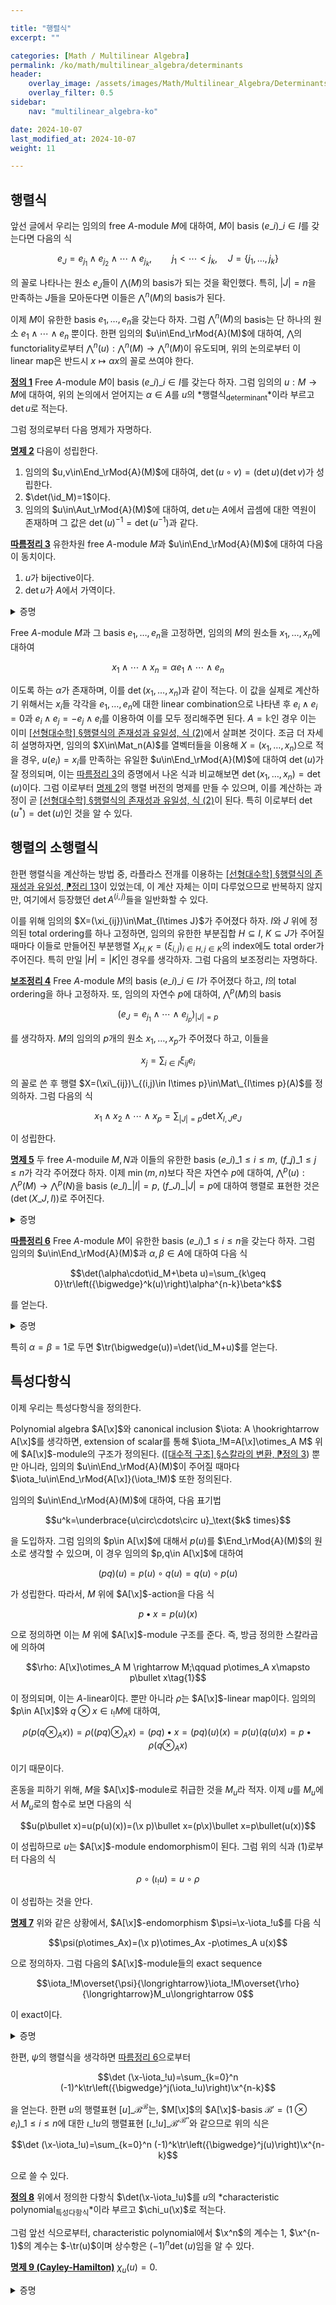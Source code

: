 ```yaml
---

title: "행렬식"
excerpt: ""

categories: [Math / Multilinear Algebra]
permalink: /ko/math/multilinear_algebra/determinants
header:
    overlay_image: /assets/images/Math/Multilinear_Algebra/Determinants.png
    overlay_filter: 0.5
sidebar: 
    nav: "multilinear_algebra-ko"

date: 2024-10-07
last_modified_at: 2024-10-07
weight: 11

---
```


## 행렬식

앞선 글에서 우리는 임의의 free $A$-module $M$에 대하여, $M$이 basis $(e\_i)\_{i\in I}$를 갖는다면 다음의 식

$$e_J=e_{j_1}\wedge e_{j_2}\wedge\cdots\wedge e_{j_k},\qquad j_1<\cdots < j_k, \quad J=\{j_1,\ldots, j_k\}$$

의 꼴로 나타나는 원소 $e_J$들이 $\bigwedge(M)$의 basis가 되는 것을 확인했다. 특히, $\lvert J\rvert=n$을 만족하는 $J$들을 모아둔다면 이들은 $\bigwedge^n(M)$의 basis가 된다. 

이제 $M$이 유한한 basis $e_1,\ldots, e_n$을 갖는다 하자. 그럼 $\bigwedge^n(M)$의 basis는 단 하나의 원소 $e_1\wedge\cdots\wedge e_n$ 뿐이다. 한편 임의의 $u\in\End_\rMod{A}(M)$에 대하여, $\bigwedge$의 functoriality로부터 $\bigwedge^n(u):\bigwedge^n(M)\rightarrow\bigwedge^n(M)$이 유도되며, 위의 논의로부터 이 linear map은 반드시 $x\mapsto \alpha x$의 꼴로 쓰여야 한다.

<div class="definition" markdown="1">

<ins id="def1">**정의 1**</ins> Free $A$-module $M$이 basis $(e\_i)\_{i\in I}$를 갖는다 하자. 그럼 임의의 $u:M \rightarrow M$에 대하여, 위의 논의에서 얻어지는 $\alpha\in A$를 $u$의 *행렬식<sub>determinant</sub>*이라 부르고 $\det u$로 적는다.

</div>

그럼 정의로부터 다음 명제가 자명하다.

<div class="proposition" markdown="1">

<ins id="prop2">**명제 2**</ins> 다음이 성립한다. 

1. 임의의 $u,v\in\End_\rMod{A}(M)$에 대하여, $\det(u\circ v)=(\det u)(\det v)$가 성립한다.
2. $\det(\id_M)=1$이다.
3. 임의의 $u\in\Aut_\rMod{A}(M)$에 대하여, $\det u$는 $A$에서 곱셈에 대한 역원이 존재하며 그 값은 $\det(u)^{-1}=\det(u^{-1})$과 같다.

</div>

<div class="proposition" markdown="1">

<ins id="cor3">**따름정리 3**</ins> 유한차원 free $A$-module $M$과 $u\in\End_\rMod{A}(M)$에 대하여 다음이 동치이다.

1. $u$가 bijective이다.
2. $\det u$가 $A$에서 가역이다.

</div>
<details class="proof" markdown="1">
<summary>증명</summary>

2번 조건을 가정하고 1번 조건을 보이면 충분하다. 이를 위해서는 $x_i=u(e_i)$로 정의하여

$$x_1\wedge \cdots\wedge x_n=\det(u) e_1\wedge\cdots\wedge e_n$$

를 얻은 후, 양 변에 $\det(u)^{-1}$을 곱한 후 그 식으로부터 얻어지는 기저변환을 생각하면 된다.

</details>

Free $A$-module $M$과 그 basis $e_1,\ldots, e_n$을 고정하면, 임의의 $M$의 원소들 $x_1,\ldots, x_n$에 대하여

$$x_1\wedge \cdots\wedge x_n=\alpha e_1\wedge\cdots\wedge e_n$$

이도록 하는 $\alpha$가 존재하며, 이를 $\det(x_1,\ldots, x_n)$과 같이 적는다. 이 값을 실제로 계산하기 위해서는 $x_i$들 각각을 $e_1,\ldots, e_n$에 대한 linear combination으로 나타낸 후 $e_i\wedge e_i=0$과 $e_i\wedge e_j=-e_j\wedge e_i$를 이용하여 이를 모두 정리해주면 된다. $A=\mathbb{k}$인 경우 이는 이미 [\[선형대수학\] §행렬식의 존재성과 유일성, 식 (2)](/ko/math/linear_algebra/existence_and_uniqueness_of_determinant#lem2)에서 살펴본 것이다. 조금 더 자세히 설명하자면, 임의의 $X\in\Mat_n(A)$를 열벡터들을 이용해 $X=(x_1,\ldots, x_n)$으로 적을 경우, $u(e_i)=x_i$를 만족하는 유일한 $u\in\End_\rMod{A}(M)$에 대하여 $\det(u)$가 잘 정의되며, 이는 [따름정리 3](#cor3)의 증명에서 나온 식과 비교해보면 $\det (x_1,\ldots, x_n)=\det(u)$이다. 그럼 이로부터 [명제 2](#prop2)의 행렬 버전의 명제를 만들 수 있으며, 이를 계산하는 과정이 곧 [\[선형대수학\] §행렬식의 존재성과 유일성, 식 (2)](/ko/math/linear_algebra/existence_and_uniqueness_of_determinant#lem2)이 된다. 특히 이로부터 $\det(u^\ast)=\det(u)$인 것을 알 수 있다.

## 행렬의 소행렬식

한편 행렬식을 계산하는 방법 중, 라플라스 전개를 이용하는 [\[선형대수학\] §행렬식의 존재성과 유일성, ⁋정리 13](/ko/math/linear_algebra/existence_and_uniqueness_of_determinant#thm13)이 있었는데, 이 계산 자체는 이미 다루었으므로 반복하지 않지만, 여기에서 등장했던 $\det A^{(i,j)}$들을 일반화할 수 있다.

이를 위해 임의의 $X=(\xi_{ij})\in\Mat_{I\times J}$가 주어졌다 하자. $I$와 $J$ 위에 정의된 total ordering를 하나 고정하면, 임의의 유한한 부분집합 $H\subseteq I$, $K\subseteq J$가 주어질 때마다 이들로 만들어진 부분행렬 $X_{H,K}=(\xi_{i,j})_{i\in H,j\in K}$의 index에도 total order가 주어진다. 특히 만일 $\lvert H\rvert=\lvert K\rvert$인 경우를 생각하자. 그럼 다음의 보조정리는 자명하다.

<div class="proposition" markdown="1">

<ins id="lem4">**보조정리 4**</ins> Free $A$-module $M$의 basis $(e\_i)\_{i\in I}$가 주어졌다 하고, $I$의 total ordering을 하나 고정하자. 또, 임의의 자연수 $p$에 대하여, $\bigwedge^p(M)$의 basis

$$(e_J=e_{j_1}\wedge\cdots\wedge e_{j_p})_{\lvert J\rvert=p}$$

를 생각하자. $M$의 임의의 $p$개의 원소 $x_1,\ldots, x_p$가 주어졌다 하고, 이들을

$$x_j=\sum_{i\in I} \xi_{ij}e_i$$

의 꼴로 쓴 후 행렬 $X=(\xi\_{ij})\_{(i,j)\in I\times p}\in\Mat\_{I\times p}(A)$를 정의하자. 그럼 다음의 식

$$x_1\wedge x_2\wedge\cdots\wedge x_p=\sum_{\lvert J\rvert=p}\det X_{I,J}e_J$$

이 성립한다. 

</div>

<div class="proposition" markdown="1">

<ins id="prop5">**명제 5**</ins> 두 free $A$-moduile $M,N$과 이들의 유한한 basis $(e\_i)\_{1\leq i\leq m}$, $(f\_j)\_{1\leq j\leq n}$가 각각 주어졌다 하자. 이제 $\min(m,n)$보다 작은 자연수 $p$에 대하여, $\bigwedge^p(u):\bigwedge^p(M) \rightarrow\bigwedge^p(N)$을 basis $(e\_I)\_{\lvert I\rvert=p}$, $(f\_J)\_{\lvert J\rvert=p}$에 대하여 행렬로 표현한 것은 $(\det(X\_{J,I}))$로 주어진다.

</div>
<details class="proof" markdown="1">
<summary>증명</summary>

주어진 상황에서 $I$의 원소들을 $i\_1<\cdots i\_p$로 크기 순으로 나열하자. 그럼 $\bigwedge^p(u)$의 정의에 의하여

$${\bigwedge}^p(u)=u(e_{i_1})\wedge\cdots\wedge u(e_{i_p})$$

이므로, 앞선 보조정리를 적용하면 된다.

</details>

<div class="proposition" markdown="1">

<ins id="cor6">**따름정리 6**</ins> Free $A$-module $M$이 유한한 basis $(e\_i)\_{1\leq i\leq n}$을 갖는다 하자. 그럼 임의의 $u\in\End_\rMod{A}(M)$과 $\alpha,\beta\in A$에 대하여 다음 식

$$\det(\alpha\cdot\id_M+\beta u)=\sum_{k\geq 0}\tr\left({\bigwedge}^k(u)\right)\alpha^{n-k}\beta^k$$

를 얻는다. 

</div>
<details class="proof" markdown="1">
<summary>증명</summary>

좌변은 다음의 wedge

$$(\alpha e_1+\beta u(e_1))\wedge\cdots\wedge(\alpha e_n+\beta u(e_n))$$

를 $e_1\wedge\cdots\wedge e_n$의 배수로 되돌려 놓으며 생긴다. 위의 식을 전부 전개하면, 이는 $0\leq p\leq n$을 만족하는 정수 $p$, $\lvert P\rvert=p$를 만족하는 $\\{1,\ldots, n\\}$의 부분집합 $P$, 그리고 다음의 식

$$x_i=\begin{cases}u(e_i)&\text{if $i\in P$}\\e_i&\text{otherwise}\end{cases}$$

으로 정의된 $x_i$들로 정의한 $\bigwedge^n(M)$의 원소 $x_P=x_1\wedge\cdots\wedge x_n$에 대하여 $\alpha^{n-p}\beta^p x_P$들을 다 더한 것과 같다. 

위의 꼴의 $x_P$를 단순화하기 위해, $\\{1,\ldots, n\\}\setminus P=Q$라 하고, $P,Q$의 원소들을 각각 크기별로 배열하여

$$P=\{i_1< i_2<\cdots< i_p\},\qquad Q=\{j_1< j_2<\cdots < j_{n-p}\}$$

라 하자. 그럼 $P$의 원소들과 $Q$의 원소들의 순서를 각각 바꾸어

$$x_P=\gamma_{P,Q}e_{j_1}\wedge\cdots\wedge e_{j_{n-p}}\wedge u(e_{i_1})\wedge\cdots u(e_{i_{n-p}})$$

로 쓸 수 있다. 여기서 $\gamma_{P,Q}$는 이들의 순서를 바꾸며 생기는 부호이며, 구체적으로는 다음 식

$$\gamma_{P,Q}=(-1)^{\lvert A\rvert},\qquad A=\{(p,q)\in P\times Q: p>q\}$$

으로 주어진다. 그럼 $X$의 정의와 [보조정리 4](#lem4)에 의해 

$$u(e_{i_1})\wedge\cdots\wedge u(e_{i_p})=\sum_{\lvert I\rvert=p}\det(X_{I,Q})e_Q$$

이므로, 이를 대입하면

$$x_P=\gamma_{P,Q}\sum_{\lvert I\rvert=p}\det X_{I,P} e_Q\wedge e_I$$

를 얻는다. 그런데 $\lvert I\rvert=p$이고 $\lvert Q\rvert=n-p$이므로, 이들은 $I=P$가 아닌 이상 항상 겹치는 $e_i$를 갖고 따라서 위의 식은

$$x_P=\det (X_{P,P} )e_1\wedge e_2\wedge\cdots\wedge e_n$$

으로 쓸 수 있다. [명제 5](#prop5)에 의하여, 고정된 $p$에 대해 $\lvert P\rvert=p$를 만족하는 모든 $p$에 대해 $\det(X_{p,p})$를 모두 더한 것이 $\tr\left(\bigwedge^k(u)\right)$이므로 이로써 증명이 완료된다. 

</details>

특히 $\alpha=\beta=1$로 두면 $\tr(\bigwedge(u))=\det(\id_M+u)$를 얻는다. 

## 특성다항식

이제 우리는 특성다항식을 정의한다. 

Polynomial algebra $A[\x]$와 canonical inclusion $\iota: A \hookrightarrow A[\x]$를 생각하면, extension of scalar를 통해 $\iota_!M=A[\x]\otimes_A M$ 위에 $A[\x]$-module의 구조가 정의된다. ([\[대수적 구조\] §스칼라의 변환, ⁋정의 3](/ko/math/algebraic_structures/change_of_base_ring#def3)) 뿐만 아니라, 임의의 $u\in\End_\rMod{A}(M)$이 주어질 때마다 $\iota_!u\in\End_\rMod{A[\x]}(\iota_!M)$ 또한 정의된다.

임의의 $u\in\End_\rMod{A}(M)$에 대하여, 다음 표기법

$$u^k=\underbrace{u\circ\cdots\circ u}_\text{$k$ times}$$

을 도입하자. 그럼 임의의 $p\in A[\x]$에 대해서 $p(u)$를 $\End_\rMod{A}(M)$의 원소로 생각할 수 있으며, 이 경우 임의의 $p,q\in A[\x]$에 대하여

$$(pq)(u)=p(u)\circ q(u)=q(u)\circ p(u)$$

가 성립한다. 따라서, $M$ 위에 $A[\x]$-action을 다음 식

$$p\bullet x=p(u)(x)$$

으로 정의하면 이는 $M$ 위에 $A[\x]$-module 구조를 준다. 즉, 방금 정의한 스칼라곱에 의하여

$$\rho: A[\x]\otimes_A M \rightarrow M;\qquad p\otimes_A x\mapsto p\bullet x\tag{1}$$

이 정의되며, 이는 $A$-linear이다. 뿐만 아니라 $\rho$는 $A[\x]$-linear map이다. 임의의 $p\in A[\x]$와 $q\otimes x\in \iota_!M$에 대하여,

$$\rho(p(q\otimes_Ax))=\rho((pq)\otimes_Ax)=(pq)\bullet x=(pq)(u)(x)=p(u)(q(u)x)=p\bullet\rho(q\otimes_Ax)$$

이기 때문이다. 

혼동을 피하기 위해, $M$을 $A[\x]$-module로 취급한 것을 $M_u$라 적자. 이제 $u$를 $M_u$에서 $M_u$로의 함수로 보면 다음의 식

$$u(p\bullet x)=u(p(u)(x))=(\x p)\bullet x=(p\x)\bullet x=p\bullet(u(x))$$

이 성립하므로 $u$는 $A[\x]$-module endomorphism이 된다. 그럼 위의 식과 (1)로부터 다음의 식

$$\rho\circ(\iota_!u)=u\circ\rho$$

이 성립하는 것을 안다.

<div class="proposition" markdown="1">

<ins id="prop7">**명제 7**</ins> 위와 같은 상황에서, $A[\x]$-endomorphism $\psi=\x-\iota_!u$를 다음 식

$$\psi(p\otimes_Ax)=(\x p)\otimes_Ax -p\otimes_A u(x)$$

으로 정의하자. 그럼 다음의 $A[\x]$-module들의 exact sequence

$$\iota_!M\overset{\psi}{\longrightarrow}\iota_!M\overset{\rho}{\longrightarrow}M_u\longrightarrow 0$$

이 exact이다. 

</div>
<details class="proof" markdown="1">
<summary>증명</summary>

$\ker\rho\subseteq \im\psi$인 것만 보이면 충분하다. $z\in\ker\rho$가 임의로 주어졌다 하자. 그럼 $z$를 $p\otimes_A x$의 꼴의 원소들의 합으로 분해한 후, 다시 $p$들을 $1,\x,\x^2,\ldots$들의 일차결합으로 생각하여 분해한 후 $\x^k$들에 맞추어 합을 다시 쓰는 방식으로 

$$z=\sum_k \x^k\otimes_A x_k,\qquad x_k\in M$$

으로 적어줄 수 있다. 그럼 $z\in\ker\rho$라는 조건으로부터,

$$\rho(z)=\sum_k u^k(\x_k)=0$$

을 얻는다. 이제 $\sum 1\otimes u^k(x_k)=0$이므로, 이로부터

$$z=\sum_k (\x^k\otimes_A x_k-1\otimes_A u^k(x_k))=\sum_k (\x^k-\iota_!u^k))(1\otimes x_k)$$

인데, 어차피 $\iota_!M=A[\x]\otimes_A M$에서 $\x$는 $A[\x]$ 부분에 작용하고, $\iota_!u$는 $M$에 작용하므로 이들의 곱셈은 순서를 바꿀 수 있다. 즉 위의 식을

$$\sum_k (\x-\iota_!u)\circ\left(\sum_{j=0}^{k-1} \x^j (\iota_!u)^{k-j-1}\right)$$

으로 쓸 수 있으므로 증명이 완료된다. 

</details>

한편, $\psi$의 행렬식을 생각하면 [따름정리 6](#cor6)으로부터 

$$\det (\x-\iota_!u)=\sum_{k=0}^n (-1)^k\tr\left({\bigwedge}^j(\iota_!u)\right)\x^{n-k}$$

을 얻는다. 한편 $u$의 행렬표현 $[u]\_\mathcal{B}^\mathcal{B}$는, $M[\x]$의 $A[\x]$-basis $\mathcal{B}'=(1\otimes e_i)\_{1\leq i\leq n}$에 대한 $\iota\_!u$의 행렬표현 $[\iota\_!u]\_{\mathcal{B}'}^{\mathcal{B}''}$와 같으므로 위의 식은

$$\det (\x-\iota_!u)=\sum_{k=0}^n (-1)^k\tr\left({\bigwedge}^j(u)\right)\x^{n-k}$$

으로 쓸 수 있다. 

<div class="definition" markdown="1">

<ins id="def8">**정의 8**</ins> 위에서 정의한 다항식 $\det(\x-\iota_!u)$를 $u$의 *characteristic polynomial<sub>특성다항식</sub>*이라 부르고 $\chi_u(\x)$로 적는다. 

</div>

그럼 앞선 식으로부터, characteristic polynomial에서 $\x^n$의 계수는 $1$, $\x^{n-1}$의 계수는 $-\tr(u)$이며 상수항은 $(-1)^n\det(u)$임을 알 수 있다. 

<div class="proposition" markdown="1">

<ins id="prop9">**명제 9 (Cayley-Hamilton)**</ins> $\chi_u(u)=0$.

</div>
<details class="proof" markdown="1">
<summary>증명</summary>

보여야 할 것은 임의의 $x\in M$에 대하여 $\chi_u(u)(x)=0$인 것을 보여야 한다. 그런데 $\chi_u(u)(x)$는, 식 (1)을 사용하면, $\rho(\chi_u(\x)\otimes_Ax)$와 같다. 이제

$$\chi_u(\x)\otimes_Ax=\chi_u(\x)(1\otimes_Ax)=\det(\x-\iota_!u)(1\otimes_Ax)$$

이다. 그런데 라플라스 전개를 생각하면 임의의 행렬 $X$와 $X$의 cofactor $Y$에 대해 $XY^t=(\det X)I$가 성립하므로, 적당한 $v\in\End_\rMod{A[\x]}(\iota_!M)$이 존재하여 

$$\det(\x-\iota_!u)(1\otimes_Ax)=(\x-\iota_!u)(v(1\otimes_A x)$$

으로 쓸 수 있고 따라서 [명제 7](#prop7)에 의해 원하는 결과를 얻는다.w

</details>